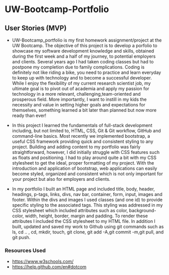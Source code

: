 # UW-Bootcamp-Portfolio

## User Stories (MVP)

- UW-Bootcamp_portfolio is my first homework assignment/project at the UW Bootcamp. The objective of this project is to develop a porfolio to showcase my software development knowledge and skills, obtained during the first week and a half of my journey, to potential employers and clients. Several years ago I had taken  coding classes but had to postpone my completion due to family complications. Coding is definitely not like riding a bike, you need to practice and learn everyday to keep up with technology and to become a successful developer. While I enjoy the flexibility of my current research scientist job, my ultimate goal is to pivot out of academia and apply my passion for technology in a more relevant, challenging,team-oriented and prosperous field. More importantly, I want to instill in my kids the necessity and value in setting higher goals and expectations for themselves, something learned a bit later than planned but now more ready than ever!

- In this project I learned the fundamentals of full-stack development including, but not limited to, HTML, CSS, Git & Git workflow, GitHub and command-line basics. Most recently we implemented bootstrap, a useful CSS framework providing quick and consistent styling to any project. Building and adding content to my portfolio was fairly straightforward, however, I did initially struggle with CSS features such as floats and positioning. I had to play around quite a bit with my CSS stylesheet to get the ideal, proper formatting of my project. With the introduction and application of bootstrap, web applications can easily become styled, organized and consistent which is not only important for your project but also for employers and clients.

- In my portfolio I built an HTML page and included title, body, header, headings, p-tags, links, divs, nav bar, container, form, input, images and footer. Within the divs and images I used classes (and one id) to provide specific styling to the associated tags. This styling was addressed in my CSS stylesheet which included attributes such as color, background-color, width, height, border, margin and padding. To render these attributes I included the CSS stylesheet to my HTML file. In addition I built, updated and saved my work to Github using git commands such as ls, cd .. , cd, mkdir, touch, git clone, git add -A,git commit -m,git pull, and git push.

### Resources Used

- https://www.w3schools.com/
- https://help.github.com/en#dotcom
